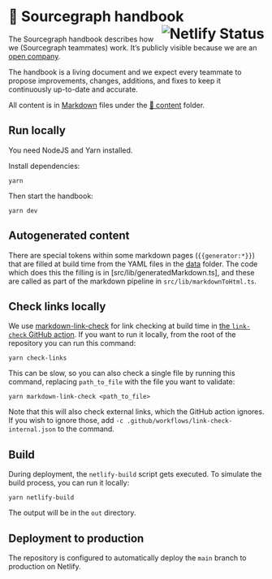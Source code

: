 # 📘 Sourcegraph handbook <a href="https://app.netlify.com/sites/sourcegraph-handbook/deploys"><img alt="Netlify Status" src="https://api.netlify.com/api/v1/badges/4c81a998-33b5-4357-a593-479e21bb10f3/deploy-status" align="right"></a>

The Sourcegraph handbook describes how we (Sourcegraph teammates) work. It’s publicly visible because we are an [open company](https://handbook.sourcegraph.com/company#open-company).

The handbook is a living document and we expect every teammate to propose improvements, changes, additions, and fixes to keep it continuously up-to-date and accurate.

All content is in [Markdown](https://www.markdownguide.org/getting-started/#what-is-markdown) files under the [📁 content](./content) folder.

## Run locally

You need NodeJS and Yarn installed.

Install dependencies:

```
yarn
```

Then start the handbook:

```
yarn dev
```

## Autogenerated content

There are special tokens within some markdown pages (`{{generator:*}}`) that are filled at build time from the YAML files in the [data](./data) folder. The code which does this the filling is in [src/lib/generatedMarkdown.ts], and these are called as part of the markdown pipeline in `src/lib/markdownToHtml.ts`.

## Check links locally

We use [markdown-link-check](https://github.com/tcort/markdown-link-check) for link checking at build time in [the `link-check` GitHub action](.github/workflows/link-check.yml). If you want to run it locally, from the root of the repository you can run this command:

    yarn check-links

This can be slow, so you can also check a single file by running this command, replacing `path_to_file` with the file you want to validate:

    yarn markdown-link-check <path_to_file>

Note that this will also check external links, which the GitHub action ignores. If you wish to ignore those, add `-c .github/workflows/link-check-internal.json` to the command.

## Build

During deployment, the `netlify-build` script gets executed. To simulate the build process, you can run it locally:

```
yarn netlify-build
```

The output will be in the `out` directory.

## Deployment to production

The repository is configured to automatically deploy the `main` branch to production on Netlify.
